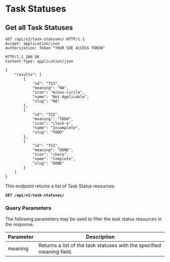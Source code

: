 # Task Statuses

## Get all Task Statuses

```http
GET /api/v2/task-statuses/ HTTP/1.1
Accept: application/json
Authorization: Token "YOUR SDE ACCESS TOKEN"
```

```http
HTTP/1.1 200 OK
Content-Type: application/json

{
    "results": [
        {
            "id": "TS3",
            "meaning": "NA",
            "icon": "minus-circle",
            "name": "Not Applicable",
            "slug": "NA"
        },
        {
            "id": "TS2",
            "meaning": "TODO",
            "icon": "clock-o",
            "name": "Incomplete",
            "slug": "TODO"
        },
        {
            "id": "TS1",
            "meaning": "DONE",
            "icon": "check",
            "name": "Complete",
            "slug": "DONE"
        }
    ]
}
```

This endpoint returns a list of Task Status resources.

**`GET /api/v2/task-statuses/`**

### Query Parameters

The following parameters may be used to filter the task status resources in the response.

Parameter | Description
----------|-----------------------------
meaning   | Returns a list of the task statuses with the specified meaning field.
